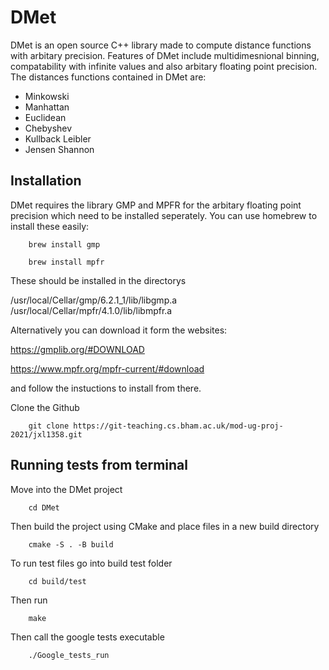 # DMet

DMet is an open source C++ library made to compute distance functions with arbitary precision. Features of DMet include multidimesnional binning, compatability
with infinite values and also arbitary floating point precision. The distances functions contained in DMet are:
- Minkowski 
- Manhattan 
- Euclidean
- Chebyshev
- Kullback Leibler
- Jensen Shannon

## Installation
DMet requires the library GMP and MPFR for the arbitary floating point precision which need to be installed seperately. You can use homebrew to install
these easily:

        brew install gmp
        
        brew install mpfr
      
These should be installed in the directorys

/usr/local/Cellar/gmp/6.2.1_1/lib/libgmp.a  
/usr/local/Cellar/mpfr/4.1.0/lib/libmpfr.a

Alternatively you can download it form the websites:

https://gmplib.org/#DOWNLOAD 

https://www.mpfr.org/mpfr-current/#download

and follow the instuctions to install from there.

Clone the Github

        git clone https://git-teaching.cs.bham.ac.uk/mod-ug-proj-2021/jxl1358.git
        
## Running tests from terminal
Move into the DMet project 

        cd DMet
        
Then build the project using CMake and place files in a new build directory

        cmake -S . -B build

To run test files go into build test folder

        cd build/test

Then run

        make
        
Then call the google tests executable 

        ./Google_tests_run
   
